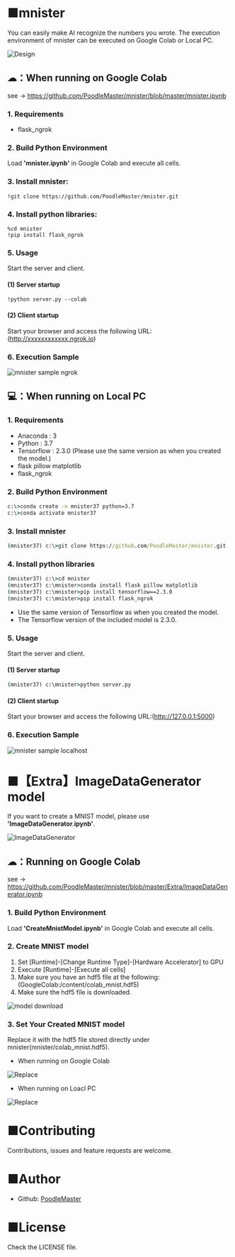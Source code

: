 # ■mnister
You can easily make AI recognize the numbers you wrote.
The execution environment of mnister can be executed on Google Colab or Local PC.

![Design](https://user-images.githubusercontent.com/69660581/93613488-e4e4b700-fa0b-11ea-807d-8a38d6c91363.png)

## ☁：When running on Google Colab
see -> https://github.com/PoodleMaster/mnister/blob/master/mnister.ipynb

### 1. Requirements
- flask_ngrok 

### 2. Build Python Environment
Load **'mnister.ipynb'** in Google Colab and execute all cells.

### 3. Install mnister:
```ipynb
!git clone https://github.com/PoodleMaster/mnister.git
```

### 4. Install python libraries:
```ipynb
%cd mnister
!pip install flask_ngrok
```

### 5. Usage
Start the server and client.

#### (1) Server startup
```ipynb
!python server.py --colab
```

#### (2) Client startup 
Start your browser and access the following URL:(http://xxxxxxxxxxxx.ngrok.io)

### 6. Execution Sample
![mnister sample ngrok](https://user-images.githubusercontent.com/69660581/93540466-b4ab0300-f98e-11ea-843b-6399cdbce4c2.gif)

## 💻：When running on Local PC

### 1. Requirements
- Anaconda : 3
- Python : 3.7
- Tensorflow : 2.3.0 (Please use the same version as when you created the model.)
- flask pillow matplotlib
- flask_ngrok 

### 2. Build Python Environment
```cmd
c:\>conda create -n mnister37 python=3.7
c:\>conda activate mnister37
```

### 3. Install mnister
```cmd
(mnister37) c:\>git clone https://github.com/PoodleMaster/mnister.git
```

### 4. Install python libraries
```cmd
(mnister37) c:\>cd mnister
(mnister37) c:\mnister>conda install flask pillow matplotlib
(mnister37) c:\mnister>pip install tensorflow==2.3.0
(mnister37) c:\mnister>pip install flask_ngrok
```
- Use the same version of Tensorflow as when you created the model.
- The Tensorflow version of the included model is 2.3.0.

### 5. Usage
Start the server and client.

#### (1) Server startup
```cmd
(mnister37) c:\mnister>python server.py
```
#### (2) Client startup 
Start your browser and access the following URL:(http://127.0.0.1:5000)

### 6. Execution Sample
![mnister sample localhost](https://user-images.githubusercontent.com/69660581/93540433-9d6c1580-f98e-11ea-97e0-ec2d3b98326a.gif)

# ■【Extra】ImageDataGenerator model
If you want to create a MNIST model, please use **'ImageDataGenerator.ipynb'**.

![ImageDataGenerator](https://user-images.githubusercontent.com/69660581/93615055-df886c00-fa0d-11ea-8f1c-92d5edea6f46.PNG)

## ☁：Running on Google Colab
see -> https://github.com/PoodleMaster/mnister/blob/master/Extra/ImageDataGenerator.ipynb

### 1. Build Python Environment
Load **'CreateMnistModel.ipynb'** in Google Colab and execute all cells.

### 2. Create MNIST model
1. Set [Runtime]-[Change Runtime Type]-[Hardware Accelerator] to GPU
2. Execute [Runtime]-[Execute all cells]
3. Make sure you have an hdf5 file at the following:(GoogleColab:/content/colab_mnist.hdf5)
4. Make sure the hdf5 file is downloaded.<BR>

![model download](https://user-images.githubusercontent.com/69660581/93541052-639c0e80-f990-11ea-8d13-e695278f3611.png)

### 3. Set Your Created MNIST model
Replace it with the hdf5 file stored directly under mnister(mnister/colab_mnist.hdf5). 
- When running on Google Colab<BR>

![Replace](https://user-images.githubusercontent.com/69660581/93542177-4ae12800-f993-11ea-9c00-3449b00b2d31.png)

- When running on Loacl PC<BR>

![Replace](https://user-images.githubusercontent.com/69660581/93542613-71ec2980-f994-11ea-95a6-46e82c0e3229.PNG)

# ■Contributing
Contributions, issues and feature requests are welcome.

# ■Author
- Github: [PoodleMaster](https://github.com/PoodleMaster)

# ■License
Check the LICENSE file.
